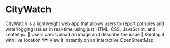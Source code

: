 # CityWatch
CityWatch is a lightweight web app that allows users to report potholes and waterlogging issues in real-time using just HTML, CSS, JavaScript, and Leaflet.js.  📸 Users can:  Upload an image and describe the issue 📍 Geotag it with live location 🗺️ View it instantly on an interactive OpenStreetMap  
